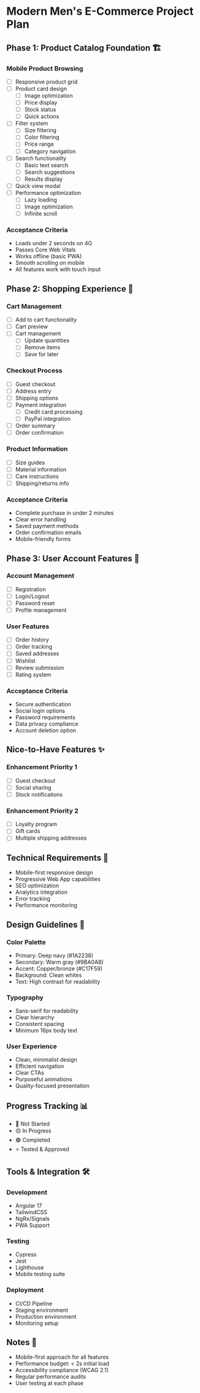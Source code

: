 # Modern Men's E-Commerce Project Plan

## Phase 1: Product Catalog Foundation 🏗️
### Mobile Product Browsing
- [ ] Responsive product grid
- [ ] Product card design
  - [ ] Image optimization
  - [ ] Price display
  - [ ] Stock status
  - [ ] Quick actions
- [ ] Filter system
  - [ ] Size filtering
  - [ ] Color filtering
  - [ ] Price range
  - [ ] Category navigation
- [ ] Search functionality
  - [ ] Basic text search
  - [ ] Search suggestions
  - [ ] Results display
- [ ] Quick view modal
- [ ] Performance optimization
  - [ ] Lazy loading
  - [ ] Image optimization
  - [ ] Infinite scroll

### Acceptance Criteria
- Loads under 2 seconds on 4G
- Passes Core Web Vitals
- Works offline (basic PWA)
- Smooth scrolling on mobile
- All features work with touch input

## Phase 2: Shopping Experience 🛒
### Cart Management
- [ ] Add to cart functionality
- [ ] Cart preview
- [ ] Cart management
  - [ ] Update quantities
  - [ ] Remove items
  - [ ] Save for later

### Checkout Process
- [ ] Guest checkout
- [ ] Address entry
- [ ] Shipping options
- [ ] Payment integration
  - [ ] Credit card processing
  - [ ] PayPal integration
- [ ] Order summary
- [ ] Order confirmation

### Product Information
- [ ] Size guides
- [ ] Material information
- [ ] Care instructions
- [ ] Shipping/returns info

### Acceptance Criteria
- Complete purchase in under 2 minutes
- Clear error handling
- Saved payment methods
- Order confirmation emails
- Mobile-friendly forms

## Phase 3: User Account Features 👤
### Account Management
- [ ] Registration
- [ ] Login/Logout
- [ ] Password reset
- [ ] Profile management

### User Features
- [ ] Order history
- [ ] Order tracking
- [ ] Saved addresses
- [ ] Wishlist
- [ ] Review submission
- [ ] Rating system

### Acceptance Criteria
- Secure authentication
- Social login options
- Password requirements
- Data privacy compliance
- Account deletion option

## Nice-to-Have Features ✨
### Enhancement Priority 1
- [ ] Guest checkout
- [ ] Social sharing
- [ ] Stock notifications

### Enhancement Priority 2
- [ ] Loyalty program
- [ ] Gift cards
- [ ] Multiple shipping addresses

## Technical Requirements 🔧
- Mobile-first responsive design
- Progressive Web App capabilities
- SEO optimization
- Analytics integration
- Error tracking
- Performance monitoring

## Design Guidelines 🎨
### Color Palette
- Primary: Deep navy (#1A2238)
- Secondary: Warm gray (#9BA0A8)
- Accent: Copper/bronze (#C17F59)
- Background: Clean whites
- Text: High contrast for readability

### Typography
- Sans-serif for readability
- Clear hierarchy
- Consistent spacing
- Minimum 16px body text

### User Experience
- Clean, minimalist design
- Efficient navigation
- Clear CTAs
- Purposeful animations
- Quality-focused presentation

## Progress Tracking 📊
- 🔴 Not Started
- 🟡 In Progress
- 🟢 Completed
- ⭐ Tested & Approved

## Tools & Integration 🛠️
### Development
- Angular 17
- TailwindCSS
- NgRx/Signals
- PWA Support

### Testing
- Cypress
- Jest
- Lighthouse
- Mobile testing suite

### Deployment
- CI/CD Pipeline
- Staging environment
- Production environment
- Monitoring setup

## Notes 📝
- Mobile-first approach for all features
- Performance budget: < 2s initial load
- Accessibility compliance (WCAG 2.1)
- Regular performance audits
- User testing at each phase
